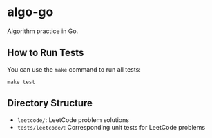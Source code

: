 # algo-go

Algorithm practice in Go.

## How to Run Tests

You can use the `make` command to run all tests:

```shell
make test
```

## Directory Structure

- `leetcode/`: LeetCode problem solutions
- `tests/leetcode/`: Corresponding unit tests for LeetCode problems
